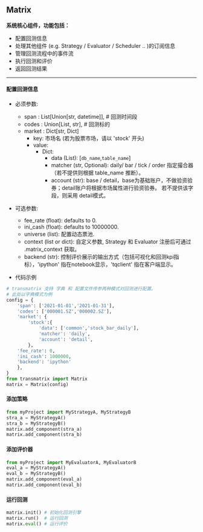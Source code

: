 ## Matrix

 <b> 系统核心组件，功能包括： </b>

  - 配置回测信息
  - 处理其他组件 (e.g. Strategy / Evaluator / Scheduler .. )的订阅信息
  - 管理回测流程中的事件流
  - 执行回测和评价
  - 返回回测结果

---

#### 配置回测信息

- 必须参数:
  - span : List[Union[str, datetime]], # 回测时间段
  - codes : Union[List, str], # 回测标的
  - market : Dict[str, Dict]
    - key: 市场名 (若为股票市场，请以 'stock' 开头)
    - value:
      - Dict:
        - data (List): [`db_name`,`table_name`]
        - matcher (str, Optional): daily/ bar / tick / order 指定撮合器（若不提供则根据 table_name 推断）。
        - account (str): base / detail，base为基础账户，不做验资验券；detail账户将根据市场属性进行验资验券。 若不提供该字段，则采用 detail模式。
- 可选参数:
  - fee_rate (float): defaults to 0.
  - ini_cash (float): defaults to 10000000.
  - universe (list): 配置动态票池.
  - context  (list or dict): 自定义参数, Strategy 和 Evaluator 注册后可通过 .matrix_context 获取。
  - backend (str): 控制评价展示的输出方式（包括可视化和回测kpi指标），'ipython' 指在notebook显示，'tqclient' 指在客户端显示。
  
- 代码示例

```python
# transmatrix 支持 字典 和 配置文件传参两种模式对回测进行配置。
# 此处以字典模式为例
config = {
    'span': ['2021-01-01','2021-01-31'],
    'codes': ['000001.SZ','000002.SZ'],
    'market': {
        'stock':{
            'data': ['common','stock_bar_daily'],
            'matcher': 'daily',
            'account': 'detail',
        },
    'fee_rate': 0,
    'ini_cash': 1000000,
    'backend': 'ipython'
    },
}
from transmatrix import Matrix
matrix = Matrix(config)
```
#### 添加策略
```python
from myProject import MyStrategyA, MyStrategyB
stra_a = MyStrategyA()
stra_b = MyStrategyB()
matrix.add_component(stra_a)
matrix.add_component(stra_b)
```


#### 添加评价器

```python
from myProject import MyEvaluatorA, MyEvaluatorB
eval_a = MyStrategyA()
eval_b = MyStrategyB()
matrix.add_component(eval_a)
matrix.add_component(eval_b)
```

#### 运行回测

```python
matrix.init() # 初始化回测引擎
matrix.run()  # 运行回测
matrix.eval() # 运行评价
```

